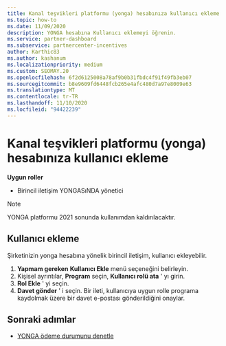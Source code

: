 ```yaml
---
title: Kanal teşvikleri platformu (yonga) hesabınıza kullanıcı ekleme
ms.topic: how-to
ms.date: 11/09/2020
description: YONGA hesabına Kullanıcı eklemeyi öğrenin.
ms.service: partner-dashboard
ms.subservice: partnercenter-incentives
author: Karthic83
ms.author: kashanum
ms.localizationpriority: medium
ms.custom: SEOMAY.20
ms.openlocfilehash: 6f2d6125008a78af9b0b31fbdc4f91f49fb3eb07
ms.sourcegitcommit: b8e9609fd6448fcb265e4afc480d7a97e8009e63
ms.translationtype: MT
ms.contentlocale: tr-TR
ms.lasthandoff: 11/10/2020
ms.locfileid: "94422239"
---
```

# <a name="add-users-to-your-channel-incentives-platform-chip-account"></a>Kanal teşvikleri platformu (yonga) hesabınıza kullanıcı ekleme

**Uygun roller**

- Birincil iletişim YONGASıNDA yönetici
 
>[!NOTE]
>YONGA platformu 2021 sonunda kullanımdan kaldırılacaktır.

## <a name="add-users"></a>Kullanıcı ekleme

Şirketinizin yonga hesabına yönelik birincil iletişim, kullanıcı ekleyebilir.

1. **Yapmam gereken** **Kullanıcı Ekle** menü seçeneğini belirleyin.
2. Kişisel ayrıntılar, **Program** seçin, **Kullanıcı rolü ata** ' yı girin.
3. **Rol Ekle** ' yi seçin.
4. **Davet gönder** ' i seçin.
Bir ileti, kullanıcıya uygun rolle programa kaydolmak üzere bir davet e-postası gönderildiğini onaylar.

## <a name="next-steps"></a>Sonraki adımlar

- [YONGA ödeme durumunu denetle](chip-payment-status.md)